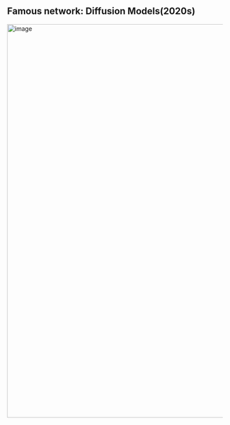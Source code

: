## Famous network: Diffusion Models(2020s)
<img width="2060" height="920" alt="image" src="https://github.com/user-attachments/assets/427d35b9-10d1-4bca-b74c-b5e166d7613d" />
